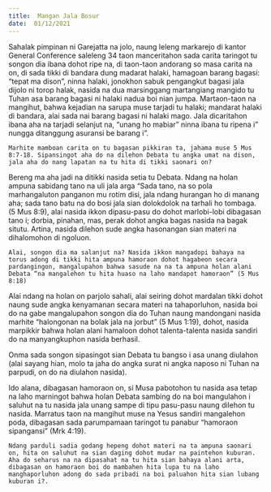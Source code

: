 ```yaml
---
title:  Mangan Jala Bosur
date:  01/12/2021
---
```


Sahalak pimpinan ni Garejatta na jolo, naung leleng markarejo di kantor General Conference saleleng 34 taon manceritahon sada carita taringot tu songon dia ibana dohot ripe na, di taon-taon andorang so masa carita na on, di sada tikki di bandara dung madarat halaki, hamagoan barang bagasi: “tepat ma dison”, ninna halaki, jonokhon sabuk pengangkut bagasi jala dijolo ni torop halak, nasida na dua marsinggang martangiang mangido tu Tuhan asa barang bagasi ni halaki nadua boi nian jumpa. Martaon-taon na mangihut, bahwa kejadian na sarupa muse tarjadi tu halaki; mandarat halaki di bandara, alai sada nai barang bagasi ni halaki mago. Jala dicaritahon ibana aha na tarjadi selanjut na, “unang ho mabiar” ninna ibana tu ripena i” nungga ditanggung asuransi be barang i”.

`Marhite mamboan carita on tu bagasan pikkiran ta, jahama muse 5 Mus 8:7-18. Sipansingot aha do na dilehon Debata tu angka umat na dison, jala aha do nang lapatan na tu hita di tikki saonari on?`

Bereng ma aha jadi na ditikki nasida setia tu Debata. Ndang na holan ampuna sabidang tano na uli jala arga “Sada tano, na so pola marhangaluton panganon mu rotim disi, jala ndang hurangan ho di manang aha; sada tano batu na do bosi jala sian dolokdolok na tarhali ho tombaga. (5 Mus 8:9), alai nasida ikkon dipasu-pasu do dohot marlobi-lobi dibagasan tano i; dorbia, pinahan, mas, perak dohot angka bagas nasida na bagak situtu. Artina, nasida dilehon sude angka hasonangan sian materi na dihalomohon di ngoluon.

`Alai, songon dia ma salanjut na? Nasida ikkon mangadopi bahaya na torus adong di tikki hita ampuna hamoraon dohot hagabeon secara pardangingon, mangalupahon bahwa sasude na na ta ampuna holan alani Debata “na mangalehon tu hita huaso na laho mandapot hamoraon” (5 Mus 8:18)`

Alai ndang na holan on parjolo sahali, alai seiring dohot mardalan tikki dohot naung sude angka kenyamanan secara materi na tahaporluhon, nasida boi do na gabe mangalupahon songon dia do Tuhan naung mandongani nasida marhite “halongonan na bolak jala na jorbut” (5 Mus 1:19), dohot, nasida marpikkir bahwa holan alani hamaloon dohot talenta-talenta nasida sandiri do na manyangkuphon nasida berhasil.

Onma sada songon sipasingot sian Debata tu bangso i asa unang diulahon (alai sayang hian, molo ta jaha do angka surat ni angka naposo ni Tuhan na parpudi, on do na diulahon nasida).

Ido alana, dibagasan hamoraon on, si Musa pabotohon tu nasida asa tetap na laho marningot bahwa holan Debata sambing do na boi mangulahon i saluhut na tu nasida jala unang sampe di tipu pasu-pasu naung dilehon tu nasida. Marratus taon na mangihut muse na Yesus sandiri mangalehon poda, dibagasan sada parumpamaan taringot tu panabur “hamoraon sipangansi” (Mrk 4:19).

`Ndang parduli sadia godang hepeng dohot materi na ta ampuna saonari on, hita on saluhut na sian daging dohot mudar na paintehon kuburan. Aha do seharus na na dipasahat na tu hita sian bahaya alani arta, dibagasan on hamoraon boi do mambahen hita lupa tu na laho manghaporluhon adong do sada pribadi na boi paluahon hita sian lubang kuburan i?.`